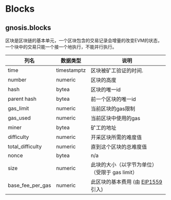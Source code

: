 # Blocks

## gnosis.blocks


区块是区块链的基本单元，一个区块包含的交易记录会增量的改变EVM的状态，一个块中的交易只能一个接一个地执行，不能并行执行。

| **列名**     | **数据类型** | **说明**                                                                          |
| ------------------- | ------------ | ---------------------------------------------------------------------------------------- |
| time                | timestamptz  | 区块被矿工验证的时间.                                                       |
| number              | numeric      | 区块的高度                                                   |
| hash                | bytea        | 区块的唯一id                                                       |
| parent hash         | bytea        | 前一个区块的唯一id                                                |
| gas\_limit          | numeric      | 当前区块的gas限制                                                       |
| gas\_used           | numeric      | 当前区块中使用的gas                     |
| miner               | bytea        | 矿工的地址                                                                 |
| difficulty          | numeric      | 开采区块所需的难度值                                                    |
| total\_difficulty   | numeric      | 直到这个区块的总难度值                                           |
| nonce               | bytea        | n/a                   |
| size                | numeric      | 此块的大小（以字节为单位）（受限于 gas limit）                                        |
| base\_fee\_per\_gas | numeric      | 此区块的基本费用 (由 [EIP1559](https://eips.ethereum.org/EIPS/eip-1559)引入) |



